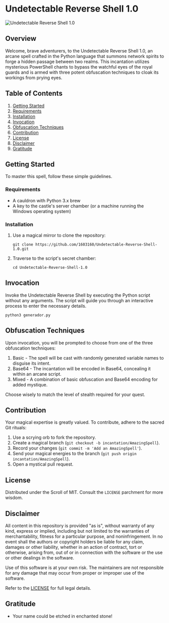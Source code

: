 # Undetectable Reverse Shell 1.0
![Undetectable Reverse Shell 1.0](https://github.com/1603160/Undetectable-Reverse-Shell-1.0/blob/main/reverse-shell-undetectable-1.0.png?raw=true)

## Overview
Welcome, brave adventurers, to the Undetectable Reverse Shell 1.0, an arcane spell crafted in the Python language that summons network spirits to forge a hidden passage between two realms. This incantation utilizes mysterious PowerShell chants to bypass the watchful eyes of the royal guards and is armed with three potent obfuscation techniques to cloak its workings from prying eyes.

## Table of Contents
1. [Getting Started](#getting-started)
2. [Requirements](#requirements)
3. [Installation](#installation)
4. [Invocation](#invocation)
5. [Obfuscation Techniques](#obfuscation-techniques)
6. [Contribution](#contribution)
7. [License](#license)
8. [Disclaimer](#disclaimer)
9. [Gratitude](#gratitude)

## Getting Started

To master this spell, follow these simple guidelines.

### Requirements

- A cauldron with Python 3.x brew
- A key to the castle's server chamber (or a machine running the Windows operating system)

### Installation

1. Use a magical mirror to clone the repository:
   ```
   git clone https://github.com/1603160/Undetectable-Reverse-Shell-1.0.git
   ```
2. Traverse to the script's secret chamber:
   ```
   cd Undetectable-Reverse-Shell-1.0
   ```

## Invocation

Invoke the Undetectable Reverse Shell by executing the Python script without any arguments. The script will guide you through an interactive process to enter the necessary details.

```
python3 generador.py
```

## Obfuscation Techniques

Upon invocation, you will be prompted to choose from one of the three obfuscation techniques:

1. Basic - The spell will be cast with randomly generated variable names to disguise its intent.
2. Base64 - The incantation will be encoded in Base64, concealing it within an arcane script.
3. Mixed - A combination of basic obfuscation and Base64 encoding for added mystique.

Choose wisely to match the level of stealth required for your quest.

## Contribution

Your magical expertise is greatly valued. To contribute, adhere to the sacred Git rituals:

1. Use a scrying orb to fork the repository.
2. Create a magical branch (`git checkout -b incantation/AmazingSpell`).
3. Record your changes (`git commit -m 'Add an AmazingSpell'`).
4. Send your magical energies to the branch (`git push origin incantation/AmazingSpell`).
5. Open a mystical pull request.

## License

Distributed under the Scroll of MIT. Consult the `LICENSE` parchment for more wisdom.

## Disclaimer 

All content in this repository is provided "as is", without warranty of any kind, express or implied, including but not limited to the warranties of merchantability, fitness for a particular purpose, and noninfringement. In no event shall the authors or copyright holders be liable for any claim, damages or other liability, whether in an action of contract, tort or otherwise, arising from, out of or in connection with the software or the use or other dealings in the software. 

Use of this software is at your own risk. The maintainers are not responsible for any damage that may occur from proper or improper use of the software. 

Refer to the [LICENSE](LICENSE) for full legal details.

## Gratitude

- Your name could be etched in enchanted stone!
